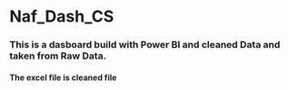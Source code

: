 # Naf_Dash_CS

### This is a dasboard build with Power BI and cleaned Data and taken from Raw Data.
#### The excel file is cleaned file

